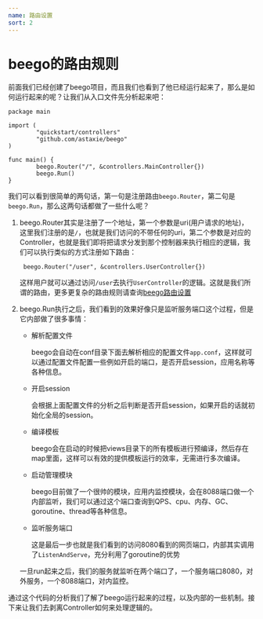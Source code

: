 ```yaml
---
name: 路由设置
sort: 2
---
```


# beego的路由规则
前面我们已经创建了beego项目，而且我们也看到了他已经运行起来了，那么是如何运行起来的呢？让我们从入口文件先分析起来吧：

	package main
	
	import (
	        "quickstart/controllers"
	        "github.com/astaxie/beego"
	)
	
	func main() {
	        beego.Router("/", &controllers.MainController{})
	        beego.Run()
	}
	
我们可以看到很简单的两句话，第一句是注册路由`beego.Router`，第二句是`beego.Run`，那么这两句话都做了一些什么呢？

1. beego.Router其实是注册了一个地址，第一个参数是uri(用户请求的地址)，这里我们注册的是`/`，也就是我们访问的不带任何的uri，第二个参数是对应的Controller，也就是我们即将把请求分发到那个控制器来执行相应的逻辑，我们可以执行类似的方式注册如下路由：

		beego.Router("/user", &controllers.UserController{})	
		
	这样用户就可以通过访问`/user`去执行`UserController`的逻辑。这就是我们所谓的路由，更多更复杂的路由规则请查询[beego路由设置](../mvc/router.md)
	
2. beego.Run执行之后，我们看到的效果好像只是监听服务端口这个过程，但是它内部做了很多事情：
	- 解析配置文件
	
		beego会自动在conf目录下面去解析相应的配置文件`app.conf`，这样就可以通过配置文件配置一些例如开启的端口，是否开启session，应用名称等各种信息。
	- 开启session
	
		会根据上面配置文件的分析之后判断是否开启session，如果开启的话就初始化全局的session。		
	- 编译模板
	
		beego会在启动的时候把views目录下的所有模板进行预编译，然后存在map里面，这样可以有效的提供模板运行的效率，无需进行多次编译。
	- 启动管理模块
	
		beego目前做了一个很帅的模块，应用内监控模块，会在8088端口做一个内部监听，我们可以通过这个端口查询到QPS、cpu、内存、GC、goroutine、thread等各种信息。
	- 监听服务端口
	
		这是最后一步也就是我们看到的访问8080看到的网页端口，内部其实调用了`ListenAndServe`，充分利用了goroutine的优势
		
	一旦run起来之后，我们的服务就监听在两个端口了，一个服务端口8080，对外服务，一个8088端口，对内监控。
	
通过这个代码的分析我们了解了beego运行起来的过程，以及内部的一些机制。接下来让我们去剥离Controller如何来处理逻辑的。	
	 
	
	